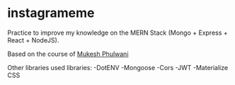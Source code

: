 # instagrameme
Practice to improve my knowledge on the MERN Stack (Mongo + Express + React + NodeJS).

Based on the course of [Mukesh Phulwani](https://github.com/mukeshphulwani66) 

Other libraries used libraries: 
-DotENV
-Mongoose
-Cors 
-JWT
-Materialize CSS
